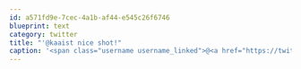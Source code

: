 ```yaml
---
id: a571fd9e-7cec-4a1b-af44-e545c26f6746
blueprint: text
category: twitter
title: "'@kaaist nice shot!"
caption: '<span class="username username_linked">@<a href="https://twitter.com/kaaist" title="Kyle Pearce">kaaist</a></span> nice shot!'
---
```

